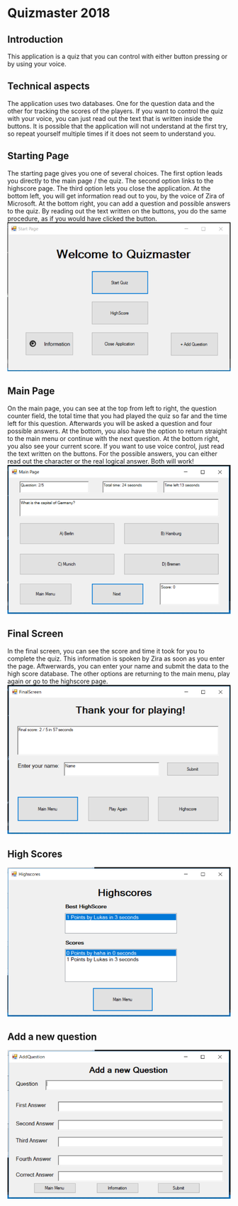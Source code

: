 # Quizmaster 2018
## Introduction
This application is a quiz that you can control with either button pressing or by using your voice. 
## Technical aspects
The application uses two databases. One for the question data and the other for tracking the scores of the players. If you want to control the quiz with your voice, you can just read out the text that is written inside the buttons. It is possible that the application will not understand at the first try, so repeat yourself multiple times if it does not seem to understand you.    
## Starting Page
The starting page gives you one of several choices. The first option leads you directly to the main page / the quiz. The second option links to the highscore page. The third option lets you close the application. At the bottom left, you will get information read out to you, by the voice of Zira of Microsoft. At the bottom right, you can add a question and possible answers to the quiz. By reading out the text written on the buttons, you do the same procedure, as if you would have clicked the button.  
![alt text](https://github.com/lulu98/quizmaster-2018/blob/master/startPage.PNG)
## Main Page
On the main page, you can see at the top from left to right, the question counter field, the total time that you had played the quiz so far and the time left for this question. Afterwards you will be asked a question and four possible answers. At the bottom, you also have the option to return straight to the main menu or continue with the next question. At the bottom right, you also see your current score. If you want to use voice control, just read the text written on the buttons. For the possible answers, you can either read out the character or the real logical answer. Both will work!  
![alt text](https://github.com/lulu98/quizmaster-2018/blob/master/mainPage.PNG)
## Final Screen
In the final screen, you can see the score and time it took for you to complete the quiz. This information is spoken by Zira as soon as you enter the page. Aftwerwards, you can enter your name and submit the data to the high score database. The other options are returning to the main menu, play again or go to the highscore page.  
![alt text](https://github.com/lulu98/quizmaster-2018/blob/master/finalScreen.PNG)
## High Scores
![alt text](https://github.com/lulu98/quizmaster-2018/blob/master/highScores.PNG)
## Add a new question
![alt text](https://github.com/lulu98/quizmaster-2018/blob/master/addNewQuestion.PNG)

